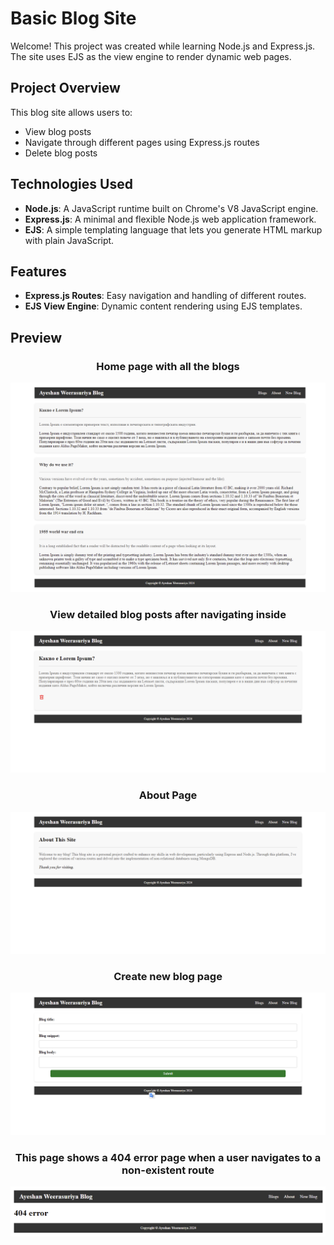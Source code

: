 # Basic Blog Site

Welcome! This project was created while learning Node.js and Express.js. The site uses EJS as the view engine to render dynamic web pages.

## Project Overview

This blog site allows users to:

- View blog posts
- Navigate through different pages using Express.js routes
- Delete blog posts

## Technologies Used

- **Node.js**: A JavaScript runtime built on Chrome's V8 JavaScript engine.
- **Express.js**: A minimal and flexible Node.js web application framework.
- **EJS**: A simple templating language that lets you generate HTML markup with plain JavaScript.

## Features

- **Express.js Routes**: Easy navigation and handling of different routes.
- **EJS View Engine**: Dynamic content rendering using EJS templates.

## Preview

<div style="text-align: center;">

### Home page with all the blogs

![Blog Screenshot 5](preview/5.png)

### View detailed blog posts after navigating inside

![Blog Screenshot 2](preview/2.png)

### About Page

![Blog Screenshot 1](preview/1.png)

### Create new blog page

![Blog Screenshot 3](preview/3.png)

### This page shows a 404 error page when a user navigates to a non-existent route

![Blog Screenshot 4](preview/4.png)

</div>
